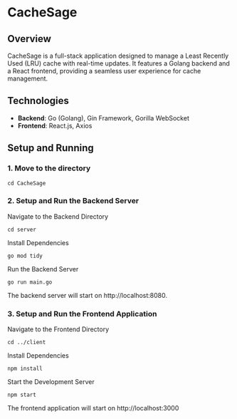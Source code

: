 # CacheSage

## Overview

CacheSage is a full-stack application designed to manage a Least Recently Used (LRU) cache with real-time updates. It features a Golang backend and a React frontend, providing a seamless user experience for cache management.

## Technologies

- **Backend**: Go (Golang), Gin Framework, Gorilla WebSocket
- **Frontend**: React.js, Axios

## Setup and Running

### 1. Move to the directory

```
cd CacheSage
```

### 2. Setup and Run the Backend Server
Navigate to the Backend Directory

```
cd server
```

Install Dependencies

```
go mod tidy
```

Run the Backend Server

```
go run main.go
```

The backend server will start on http://localhost:8080.

### 3. Setup and Run the Frontend Application

Navigate to the Frontend Directory

```
cd ../client
```

Install Dependencies

```
npm install
```

Start the Development Server

```
npm start
```

The frontend application will start on http://localhost:3000